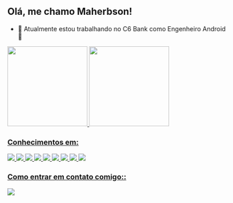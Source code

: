 ## Olá, me chamo Maherbson!

- 🔭 Atualmente estou trabalhando no C6 Bank como Engenheiro Android :iphone:

<div>
<a href="https://github.com/maherbson">
<img height="180em" src="https://github-readme-stats.vercel.app/api/top-langs/?username=maherbson&layout=compact&langs_count=7&theme=dracula"/>
<img height="180em" src="https://github-readme-stats.vercel.app/api?username=maherbson&show_icons=true&theme=dracula&include_all_commits=true&count_private=true"/>
</div>
  
### Conhecimentos em:
<div>
  <img src="https://img.shields.io/badge/Kotlin-0095D5?&style=for-the-badge&logo=kotlin&logoColor=white"/>
  <img src="https://img.shields.io/badge/Android_Studio-3DDC84?style=for-the-badge&logo=android-studio&logoColor=white"/>
  <img src="https://img.shields.io/badge/Android-3DDC84?style=for-the-badge&logo=android&logoColor=white"/>
  <img src="https://img.shields.io/badge/GIT-E44C30?style=for-the-badge&logo=git&logoColor=white"/>
  <img src="https://img.shields.io/badge/circleci-343434?style=for-the-badge&logo=circleci&logoColor=white"/>
  <img src="https://img.shields.io/badge/firebase-ffca28?style=for-the-badge&logo=firebase&logoColor=black"/>
  <img src="https://img.shields.io/badge/SQLite-07405E?style=for-the-badge&logo=sqlite&logoColor=white"/>
  <img src="https://img.shields.io/badge/Jira-0052CC?style=for-the-badge&logo=Jira&logoColor=white"/>
  <img src="https://img.shields.io/badge/material%20design-757575?style=for-the-badge&logo=material%20design&logoColor=white"/>
</div>

  
### Como entrar em contato comigo::
<div>
  <a href="https://www.linkedin.com/in/maherbsondantas" target="_blank"><img src="https://img.shields.io/badge/-LinkedIn-%230077B5?style=for-the-badge&logo=linkedin&logoColor=white" target="_blank"></a>   
</div>

